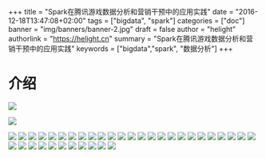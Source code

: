 +++
title = "Spark在腾讯游戏数据分析和营销干预中的应用实践"
date = "2016-12-18T13:47:08+02:00"
tags = ["bigdata", "spark"]
categories = ["doc"]
banner = "img/banners/banner-2.jpg"
draft = false
author = "helight"
authorlink = "https://helight.cn"
summary = "Spark在腾讯游戏数据分析和营销干预中的应用实践"
keywords = ["bigdata","spark", "数据分析"]
+++

# 介绍
![](201612/1.PNG)

![](201612/2.PNG)

![](201612/3.PNG)
![](201612/4.PNG)
![](201612/5.PNG)
![](201612/6.PNG)
![](201612/7.PNG)
![](201612/8.PNG)
![](201612/9.PNG)
![](201612/10.PNG)
![](201612/11.PNG)
![](201612/12.PNG)
![](201612/13.PNG)
![](201612/14.PNG)
![](201612/15.PNG)
![](201612/16.PNG)
![](201612/17.PNG)
![](201612/18.PNG)
![](201612/19.PNG)
![](201612/20.PNG)
![](201612/21.PNG)
![](201612/22.PNG)
![](201612/23.PNG)
![](201612/24.PNG)
![](201612/25.PNG)
![](201612/26.PNG)
![](201612/27.PNG)
![](201612/28.PNG)
![](201612/29.PNG)
![](201612/30.PNG)
![](201612/31.PNG)
![](201612/32.PNG)
![](201612/33.PNG)
![](201612/34.PNG)
![](201612/35.PNG)
![](201612/36.PNG)
![](201612/37.PNG)
![](201612/38.PNG)